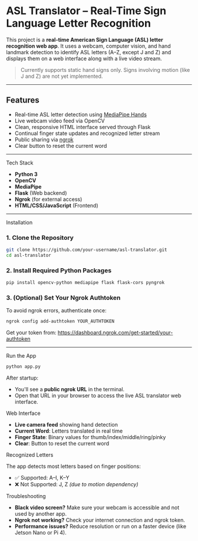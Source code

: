 #  ASL Translator – Real-Time Sign Language Letter Recognition

This project is a **real-time American Sign Language (ASL) letter recognition web app**. It uses a webcam, computer vision, and hand landmark detection to identify ASL letters (A–Z, except J and Z) and displays them on a web interface along with a live video stream.

>  Currently supports static hand signs only. Signs involving motion (like J and Z) are not yet implemented.

---

##  Features

-  Real-time ASL letter detection using [MediaPipe Hands](https://google.github.io/mediapipe/solutions/hands.html)
-  Live webcam video feed via OpenCV
-  Clean, responsive HTML interface served through Flask
-  Continual finger state updates and recognized letter stream
-  Public sharing via [ngrok](https://ngrok.com/)
-  Clear button to reset the current word

---

Tech Stack

- **Python 3**
- **OpenCV**
- **MediaPipe**
- **Flask** (Web backend)
- **Ngrok** (for external access)
- **HTML/CSS/JavaScript** (Frontend)

---

Installation

### 1. Clone the Repository

```bash
git clone https://github.com/your-username/asl-translator.git
cd asl-translator
```

### 2. Install Required Python Packages

```bash
pip install opencv-python mediapipe flask flask-cors pyngrok
```

### 3. (Optional) Set Your Ngrok Authtoken

To avoid ngrok errors, authenticate once:

```bash
ngrok config add-authtoken YOUR_AUTHTOKEN
```

Get your token from: https://dashboard.ngrok.com/get-started/your-authtoken

---

Run the App

```bash
python app.py
```

After startup:

- You'll see a **public ngrok URL** in the terminal.
- Open that URL in your browser to access the live ASL translator web interface.
  
Web Interface

- **Live camera feed** showing hand detection
- **Current Word**: Letters translated in real time
- **Finger State**: Binary values for thumb/index/middle/ring/pinky
- **Clear**: Button to reset the current word

Recognized Letters

The app detects most letters based on finger positions:

- ✅ Supported: A–I, K–Y
- ❌ Not Supported: J, Z *(due to motion dependency)*


Troubleshooting

- **Black video screen?** Make sure your webcam is accessible and not used by another app.
- **Ngrok not working?** Check your internet connection and ngrok token.
- **Performance issues?** Reduce resolution or run on a faster device (like Jetson Nano or Pi 4).

